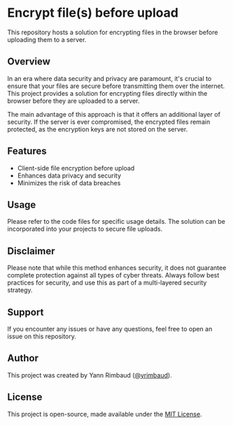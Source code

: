 # Encrypt file(s) before upload

This repository hosts a solution for encrypting files in the browser before uploading them to a server.

## Overview

In an era where data security and privacy are paramount, it's crucial to ensure that your files are secure before transmitting them over the internet. This project provides a solution for encrypting files directly within the browser before they are uploaded to a server.

The main advantage of this approach is that it offers an additional layer of security. If the server is ever compromised, the encrypted files remain protected, as the encryption keys are not stored on the server.

## Features

- Client-side file encryption before upload
- Enhances data privacy and security
- Minimizes the risk of data breaches

## Usage

Please refer to the code files for specific usage details. The solution can be incorporated into your projects to secure file uploads.

## Disclaimer

Please note that while this method enhances security, it does not guarantee complete protection against all types of cyber threats. Always follow best practices for security, and use this as part of a multi-layered security strategy.

## Support
If you encounter any issues or have any questions, feel free to open an issue on this repository.

## Author
This project was created by Yann Rimbaud ([@yrimbaud](https://github.com/yrimbaud/)).

## License
This project is open-source, made available under the [MIT License](LICENSE).
